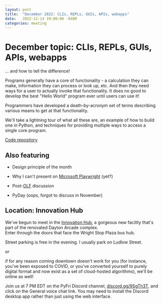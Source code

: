 ```yaml
---
layout: post
title:  "December 2022: CLIs, REPLs, GUIs, APIs, webapps" 
date:   2022-12-14 19:00:00 -0400
categories: meeting
---
```


# December topic: CLIs, REPLs, GUIs, APIs, webapps 

... and how to tell the difference!

Programs generally have a core of functionality - 
a calculation they can make, information they can 
process or look up, etc.  And then they need ways
for a user to actually invoke that functionality.
It does no good to develop the best "Hello World" 
program ever until users can use it!

Programmers have developed a death-by-acronym set of 
terms describing various means to get at that 
functionality.

We'll take a lightning tour of what all these are, 
an example of how to build one in Python, and 
techniques for providing multiple ways to access a 
single core program. 

[Code repository](https://github.com/catherinedevlin/calculator-interface-demos)

## Also featuring 

- Design principle of the month

- Why I can't present on [Microsoft Playwright](https://playwright.dev) (yet?) 

- Post-[OLF](https://olfconference.org) discussion 

- PyDay (oops, forgot to discuss in November)

## Location: Innovation Hub 

We've begun to meet in the [Innovation Hub](https://www.thehubdayton.com/), 
a gorgeous new facility that's part of the renovated Dayton Arcade complex.  
Enter through the doors that face the Wright Stop Plaza bus hub.

Street parking is free in the evening.  I usually park on Ludlow Street.

*or* 

if for any reason coming downtown doesn't work for you (for instance, 
you've been exposed to COVID, or you've converted yourself to purely 
digital format and now exist as 
a set of cloud-hosted algorithms), we'll be online as well!  

Join us at 7 PM EDT on the PyFri Discord channel, [discord.gg/9SgTh3T](https://discord.gg/9SgTh3T), and click on the 
General voice chat link.  You may need to install the Discord desktop app rather than just using 
the web interface.

